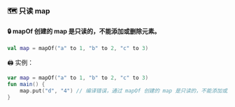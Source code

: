 ### 🗺️ 只读 map


#### 🔒 mapOf 创建的 map 是只读的，不能添加或删除元素。

```kotlin
val map = mapOf("a" to 1, "b" to 2, "c" to 3)
```


🖨️ 实例：

```kotlin
var map = mapOf("a" to 1, "b" to 2, "c" to 3)
fun main() {
    map.put("d", "4") // 编译错误，通过 mapOf 创建的 map 是只读的，不能添加或删除元素。
}
```

